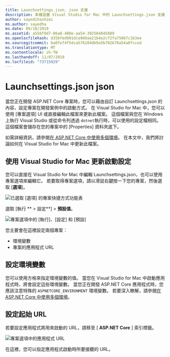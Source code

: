 ```yaml
---
title: Launchsettings.json. json 支援
description: 本檔涵蓋 Visual Studio for Mac 中的 Launchsettings.json 支援
author: sayedihashimi
ms.author: sayedha
ms.date: 09/18/2019
ms.assetid: a556f9d7-86a8-408e-aa54-392584845889
ms.openlocfilehash: d35bfed901dca960ae21b4e2cf2fa75067c1b3ee
ms.sourcegitcommit: ba0fef4f5dca576104db9a5b702670a54a0fcced
ms.translationtype: MT
ms.contentlocale: zh-TW
ms.lasthandoff: 11/07/2019
ms.locfileid: "73715929"
---
```

# <a name="launchsettingsjson"></a>Launchsettings.json json

當您正在開發 ASP.NET Core 專案時，您可以藉由自訂 Launchsettings.json 的內容，設定專案在開發案例中的啟動方式。 在 Visual Studio for Mac 中，您可以使用 [專案選項] UI 或直接編輯此檔案來更新此檔案。 這個檔案與您在 Windows 上執行 Visual Studio 或從命令列透過 `dotnet`執行時，可以使用的設定檔相同。 這個檔案會儲存在您的專案中的 [Properties] 資料夾底下。

如需詳細資訊，請參閱[在 ASP.NET Core 中使用多個環境](/aspnet/core/fundamentals/environments)。 在本文中，我們將討論如何在 Visual Studio for Mac 中更新此檔案。

## <a name="update-the-start-configuration-by-using-visual-studio-for-mac"></a>使用 Visual Studio for Mac 更新啟動設定

您可以直接在 Visual Studio for Mac 中編輯 Launchsettings.json，也可以使用專案選項來編輯它。 若要取得專案選項，請以滑鼠右鍵按一下您的專案，然後選取 [**選項**]。

![已選取 [選項] 的專案快捷方式功能表](media/vsmac-ctx-proj-options.png)

選取 [執行 ** > 設定**] > **預設值**。

![專案選項中的 [執行]、[設定] 和 [預設]](media/vsmac-run-config-default.png)

您主要會在這裡設定兩個專案：

 - 環境變數
 - 專案的應用程式 URL

## <a name="configure-environment-variables"></a>設定環境變數

您可以使用方格來指定環境變數的值。 當您在 Visual Studio for Mac 中啟動應用程式時，將會設定這些環境變數。 當您正在開發 ASP.NET Core 應用程式時，您應該注意特殊的 `ASPNETCORE_ENVIRONMENT` 環境變數。 若要深入瞭解，請參閱[在 ASP.NET Core 中使用多個環境](/aspnet/core/fundamentals/environments)。


## <a name="configure-the-start-url"></a>設定起始 URL

若要設定應用程式將用來啟動的 URL，請移至 [ **ASP.NET Core** ] 索引標籤。

![專案選項中的應用程式 URL](media/vsmac-run-config-default-aspnetcore.png)

在這裡，您可以指定應用程式啟動時所要接聽的 URL。